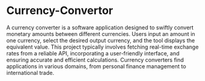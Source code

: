# Currency-Convertor
A currency converter is a software application designed to swiftly convert monetary amounts between different currencies. Users input an amount in one currency, select the desired output currency, and the tool displays the equivalent value. This project typically involves fetching real-time exchange rates from a reliable API, incorporating a user-friendly interface, and ensuring accurate and efficient calculations. Currency converters find applications in various domains, from personal finance management to international trade.
